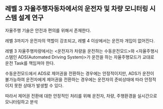 ## 레벨 3 자율주행자동차에서의 운전자 및 차량 모니터링 시스템 설계 연구



자율주행 기술은 안전과 편의를 위해서 존재한다.



레벨 3까지가 운전자의 역할이 강조되고, 레벨 4 이상에서는 운전자 개입이 없어진다.

레벨 3 자율주행차량에서는 <운전자가 차량을 운전하는 수동운전모드>와 <자율주행시스템인 ADS(Automated Driving System)>가 운전을 하는 자율주행모드가 교대로 운전 Task를 책임져야 한다.

수동운전모드에서 ADS로 제어권을 전환하는 경우에는 안정적이지만, ADS가 운전이 불가능하여 운전자에게 제어권을 전환하는 경우에는 운전자의 준비상태에 따라 안정적이지 못한 상태가 발생할 수 있다.

따라서 제어권 전환에 대한 안정적인 처리를 위해  운전자, 차량, 주행환경을 실시간으로 모니터링하고 분석